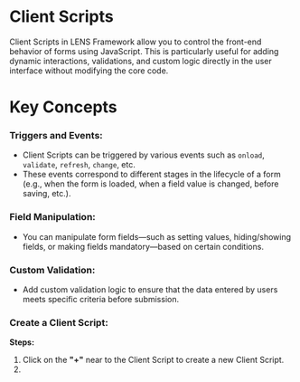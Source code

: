 #  Client Scripts  
  
Client Scripts in LENS Framework allow you to control the front-end behavior of forms using JavaScript. This is particularly useful for adding dynamic interactions, validations, and custom logic directly in the user interface without modifying the core code.
  

# **Key Concepts**  
  

### Triggers and Events:  

 - Client Scripts can be triggered by various events such as `onload`, `validate`, `refresh`, `change`, etc.
 - These events correspond to different stages in the lifecycle of a form (e.g., when the form is loaded, when a field value is changed, before saving, etc.).
  
### Field Manipulation:  
  
 - You can manipulate form fields—such as setting values, hiding/showing fields, or making fields mandatory—based on certain conditions.

### Custom Validation:
  
 - Add custom validation logic to ensure that the data entered by users meets specific criteria before submission.

  
### Create a Client Script:
**Steps:**

 1. Click on the **"+"** near to the Client Script to create a new Client Script.
 2. 

<!--stackedit_data:
eyJoaXN0b3J5IjpbMTk4NTU5MjAxOSwtMTk1MjQ0MTM3MSwxOT
MzMzMwMTQ0XX0=
-->